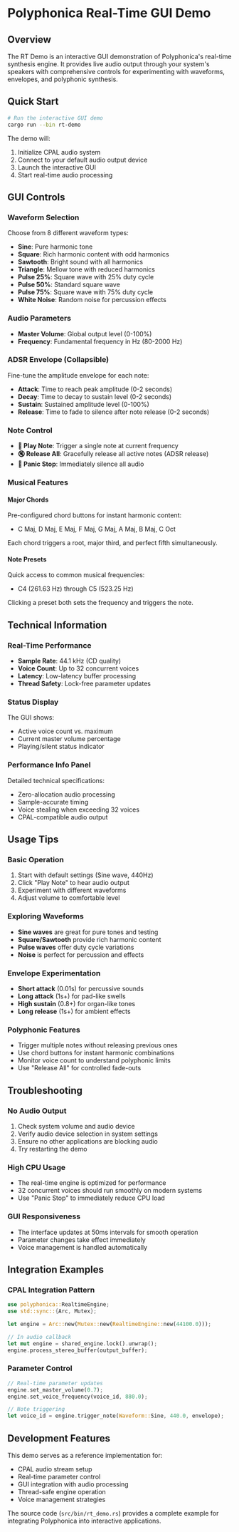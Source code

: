 # Polyphonica Real-Time GUI Demo

## Overview

The RT Demo is an interactive GUI demonstration of Polyphonica's real-time synthesis engine. It provides live audio output through your system's speakers with comprehensive controls for experimenting with waveforms, envelopes, and polyphonic synthesis.

## Quick Start

```bash
# Run the interactive GUI demo
cargo run --bin rt-demo
```

The demo will:
1. Initialize CPAL audio system
2. Connect to your default audio output device
3. Launch the interactive GUI
4. Start real-time audio processing

## GUI Controls

### Waveform Selection
Choose from 8 different waveform types:
- **Sine**: Pure harmonic tone
- **Square**: Rich harmonic content with odd harmonics
- **Sawtooth**: Bright sound with all harmonics
- **Triangle**: Mellow tone with reduced harmonics
- **Pulse 25%**: Square wave with 25% duty cycle
- **Pulse 50%**: Standard square wave
- **Pulse 75%**: Square wave with 75% duty cycle
- **White Noise**: Random noise for percussion effects

### Audio Parameters
- **Master Volume**: Global output level (0-100%)
- **Frequency**: Fundamental frequency in Hz (80-2000 Hz)

### ADSR Envelope (Collapsible)
Fine-tune the amplitude envelope for each note:
- **Attack**: Time to reach peak amplitude (0-2 seconds)
- **Decay**: Time to decay to sustain level (0-2 seconds)
- **Sustain**: Sustained amplitude level (0-100%)
- **Release**: Time to fade to silence after note release (0-2 seconds)

### Note Control
- **🎵 Play Note**: Trigger a single note at current frequency
- **🔇 Release All**: Gracefully release all active notes (ADSR release)
- **🛑 Panic Stop**: Immediately silence all audio

### Musical Features

#### Major Chords
Pre-configured chord buttons for instant harmonic content:
- C Maj, D Maj, E Maj, F Maj, G Maj, A Maj, B Maj, C Oct

Each chord triggers a root, major third, and perfect fifth simultaneously.

#### Note Presets
Quick access to common musical frequencies:
- C4 (261.63 Hz) through C5 (523.25 Hz)

Clicking a preset both sets the frequency and triggers the note.

## Technical Information

### Real-Time Performance
- **Sample Rate**: 44.1 kHz (CD quality)
- **Voice Count**: Up to 32 concurrent voices
- **Latency**: Low-latency buffer processing
- **Thread Safety**: Lock-free parameter updates

### Status Display
The GUI shows:
- Active voice count vs. maximum
- Current master volume percentage
- Playing/silent status indicator

### Performance Info Panel
Detailed technical specifications:
- Zero-allocation audio processing
- Sample-accurate timing
- Voice stealing when exceeding 32 voices
- CPAL-compatible audio output

## Usage Tips

### Basic Operation
1. Start with default settings (Sine wave, 440Hz)
2. Click "Play Note" to hear audio output
3. Experiment with different waveforms
4. Adjust volume to comfortable level

### Exploring Waveforms
- **Sine waves** are great for pure tones and testing
- **Square/Sawtooth** provide rich harmonic content
- **Pulse waves** offer duty cycle variations
- **Noise** is perfect for percussion and effects

### Envelope Experimentation
- **Short attack** (0.01s) for percussive sounds
- **Long attack** (1s+) for pad-like swells
- **High sustain** (0.8+) for organ-like tones
- **Long release** (1s+) for ambient effects

### Polyphonic Features
- Trigger multiple notes without releasing previous ones
- Use chord buttons for instant harmonic combinations
- Monitor voice count to understand polyphonic limits
- Use "Release All" for controlled fade-outs

## Troubleshooting

### No Audio Output
1. Check system volume and audio device
2. Verify audio device selection in system settings
3. Ensure no other applications are blocking audio
4. Try restarting the demo

### High CPU Usage
- The real-time engine is optimized for performance
- 32 concurrent voices should run smoothly on modern systems
- Use "Panic Stop" to immediately reduce CPU load

### GUI Responsiveness
- The interface updates at 50ms intervals for smooth operation
- Parameter changes take effect immediately
- Voice management is handled automatically

## Integration Examples

### CPAL Integration Pattern
```rust
use polyphonica::RealtimeEngine;
use std::sync::{Arc, Mutex};

let engine = Arc::new(Mutex::new(RealtimeEngine::new(44100.0)));

// In audio callback
let mut engine = shared_engine.lock().unwrap();
engine.process_stereo_buffer(output_buffer);
```

### Parameter Control
```rust
// Real-time parameter updates
engine.set_master_volume(0.7);
engine.set_voice_frequency(voice_id, 880.0);

// Note triggering
let voice_id = engine.trigger_note(Waveform::Sine, 440.0, envelope);
```

## Development Features

This demo serves as a reference implementation for:
- CPAL audio stream setup
- Real-time parameter control
- GUI integration with audio processing
- Thread-safe engine operation
- Voice management strategies

The source code (`src/bin/rt_demo.rs`) provides a complete example for integrating Polyphonica into interactive applications.